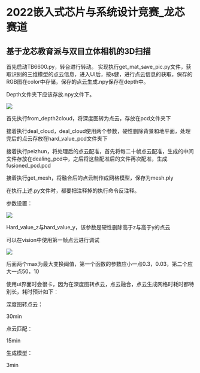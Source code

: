 # 2022嵌入式芯片与系统设计竞赛_龙芯赛道

## 基于龙芯教育派与双目立体相机的3D扫描

首先启动TB6600.py，转台进行转动。
实现执行get_mat_save_pic.py文件，获取识别的三维模型的点云信息，进入UI后，按s健，进行点云信息的获取，保存的RGB图在color中存储，保存的点云生成.npy保存在depth中。


Depth文件夹下应该存放.npy文件下。

![](media/fb2d5f1a8d16983b9aadc81aa65efe2d.png)

首先执行from_depth2cloud，将深度图转为点云，存放在pcd文件夹下

接着执行deal_cloud，deal_cloud使用两个参数，硬性删除背景和地平面，处理完后的点云存放在hard_value_pcd文件夹下

接着执行peizhun，将处理后的点云配准，首先将每二十帧点云配准，生成的中间文件存放在dealing_pcd中，之后将这些配准后的文件再次配准，生成fusioned_pcd.pcd

接着执行get_mesh，将融合后的点云制作成网格模型，保存为mesh.ply

在执行上述.py文件时，都要把注释掉的执行命令反注释。

参数设置：

![](media/730c725e2078917881d4ebdca78db5ba.png)

Hard_value_z与hard_value_y，该参数是硬性删除高于z与高于y的点云

可以在vision中使用第一帧点云进行调试

![](media/f97c83e6519cdaeb4292b07fd836744e.png)

后面两个max为最大变换阈值，第一个函数的参数应小一点0.3，0.03，第二个应大一点50，10

使用ui界面时会很卡，因为在深度图转点云，点云融合，点云生成网格时耗时都特别长，耗时预计如下：

深度图转点云：

30min

点云匹配：

15min

生成模型：

3min

